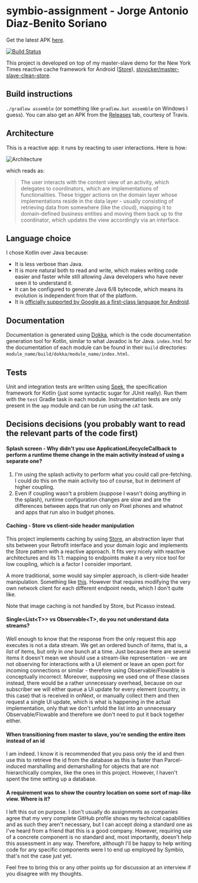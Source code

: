 # symbio-assignment - Jorge Antonio Diaz-Benito Soriano

Get the latest APK [here](https://github.com/stoyicker/symbio-assignment/releases/latest).

[![Build Status](https://travis-ci.org/stoyicker/symbio-assignment.svg?branch=master)](https://travis-ci.org/stoyicker/symbio-assignment)

This project is developed on top of my master-slave demo for the New York Times reactive cache 
framework for Android ([Store](https://github.com/NYTimes/Store)), [stoyicker/master-slave-clean-store](github.com/stoyicker/master-slave-clean-store).

## Build instructions
`./gradlew assemble` (or something like `gradlew.bat assemble` on Windows I guess).
You can also get an APK from the [Releases](https://github.com/stoyicker/master-slave-clean-store/releases) 
tab, courtesy of Travis. 

## Architecture
This is a reactive app: it runs by reacting to user interactions. Here
is how:

![Architecture](Diagram1.png)

which reads as:

> The user interacts with the content view of an activity, which delegates to coordinators, which are 
implementations of functionalities. These trigger actions on the domain layer whose implementations 
reside in the data layer - usually consisting of retrieving data from somewhere (like the cloud), 
mapping it to domain-defined business entities and moving them back up to the coordinator, which 
updates the view accordingly via an interface.

## Language choice
I chose Kotlin over Java because:
* It is less verbose than Java.
* It is more natural both to read and write, which makes writing code easier and faster while still 
allowing Java developers who have never seen it to understand it.
* It can be configured to generate Java 6/8 bytecode, which means its evolution is independent from that of the platform.
* It is [officially supported by Google as a first-class language for Android](https://blog.jetbrains.com/kotlin/2017/05/kotlin-on-android-now-official/).

## Documentation
Documentation is generated using [Dokka](https://github.com/Kotlin/dokka), which is the
code documentation generation tool for Kotlin, similar to what Javadoc is for Java.
`index.html` for the documentation of each module can be found in their `build` directories:
 `module_name/build/dokka/module_name/index.html`.

## Tests
Unit and integration tests are written using [Spek](https://spekframework.org), the specification
framework for Kotlin (just some syntactic sugar for JUnit really). Run them with the `test` Gradle 
task in each module.
Instrumentation tests are only present in the `app` module and can be run using the `cAT` task.

## Decisions decisions (you probably want to read the relevant parts of the code first)

#### Splash screen - Why didn't you use ApplicationLifecycleCallback to perform a runtime theme change in the main activity instead of using a separate one?
1. I'm using the splash activity to perform what you could call pre-fetching. I could do this on the
 main activity too of course, but in detriment of higher coupling.
2. Even if coupling wasn't a problem (suppose I wasn't doing anything in the splash), runtime 
configuration changes are slow and are the differences between apps that run only on Pixel phones 
and whatnot and apps that run also in budget phones.

#### Caching - Store vs client-side header manipulation
This project implements caching by using [Store](https://github.com/NYTimes/Store), an abstraction
layer that sits between your Retrofit interface and your domain logic and implements the Store 
pattern with a reactive approach. It fits very nicely with reactive architectures and its 1:1: 
mapping to endpoints make it a very nice tool for low coupling, which is a factor I consider 
important.

A more traditional, some would say simpler approach, is client-side header manipulation. Something 
like [this](https://github.com/stoyicker/template/blob/2c9b3517a31c897fe167827bad98df752dff810b/app/src/main/kotlin/app/network/NetworkClient.kt).
However that requires modifying the very own network client for each different endpoint needs, which 
I don't quite like.

Note that image caching is not handled by Store, but Picasso instead.

#### Single&lt;List&lt;T&gt;&gt; vs Observable&lt;T&gt;, do you not understand data streams?
Well enough to know that the response from the only request this app executes is not a data stream. 
We get an ordered bunch of items, that is, a _list_ of items, but only in _one_ bunch at a time. 
Just because there are several items it doesn't mean we should use a stream-like representation - we 
are not observing for interactions with a UI element or leave an open port for incoming connections 
or similar - therefore using Observable/Flowable is conceptually incorrect. Moreover, supposing we 
used one of these classes instead, there would be a rather unnecessary overhead, because on our 
subscriber we will either queue a UI update for every element (country, in this case) that is 
received in onNext, or manually collect them and then request a single UI update, which is what is 
happening in the actual implementation, only that we don't unfold the list into an unnecessary 
Observable/Flowable and therefore we don't need to put it back together either.

#### When transitioning from master to slave, you're sending the entire item instead of an id
I am indeed. I know it is recommended that you pass only the id and then use this to retrieve the id 
from the database as this is faster than Parcel-induced marshalling and demarshalling for objects 
that are not hierarchically complex, like the ones in this project. However, I haven't spent the 
time setting up a database.

#### A requirement was to show the country location on some sort of map-like view. Where is it?
I left this out on purpose. I don't usually do assignments as companies agree that my very complete 
GitHub profile shows my technical capabilities and as such they aren't necessary, but I can accept 
doing a standard one as I've heard from a friend that this is a good company. However, requiring 
use of a concrete component is no standard and, most importantly, doesn't help this assessment in 
any way. Therefore, although I'll be happy to help writing code for any specific components were I 
to end up employed by Symbio, that's not the case just yet.

Feel free to bring this or any other points up for discussion at an interview if you disagree with 
my thoughts.

